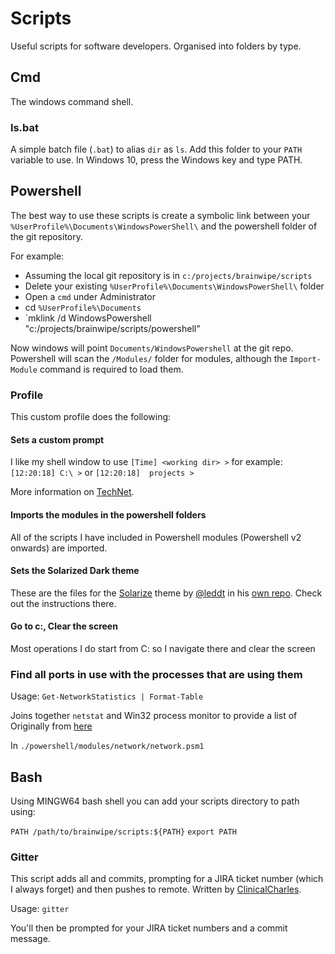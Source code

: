 # Scripts
Useful scripts for software developers. Organised into folders by type.

## Cmd
The windows command shell.

### ls.bat
A simple batch file (`.bat`) to alias `dir` as `ls`. Add this folder to your `PATH` variable to use. In Windows 10, press the Windows key and type PATH.

## Powershell
The best way to use these scripts is create a symbolic link between your `%UserProfile%\Documents\WindowsPowerShell\` and the powershell folder of the git repository.

For example:

- Assuming the local git repository is in `c:/projects/brainwipe/scripts`
- Delete your existing `%UserProfile%\Documents\WindowsPowerShell\` folder
- Open a `cmd` under Administrator
- cd `%UserProfile%\Documents`
- `mklink /d WindowsPowershell "c:/projects/brainwipe/scripts/powershell"

Now windows will point `Documents/WindowsPowershell` at the git repo. Powershell will scan the `/Modules/` folder for modules, although the `Import-Module` command is required to load them.

### Profile
This custom profile does the following:

#### Sets a custom prompt

I like my shell window to use `[Time] <working dir> >` for example: `[12:20:18] C:\ >` or `[12:20:18]  projects >`

More information on [TechNet](https://technet.microsoft.com/en-us/magazine/2008.10.windowspowershell.aspx).

#### Imports the modules in the powershell folders

All of the scripts I have included in Powershell modules (Powershell v2 onwards) are imported.

#### Sets the Solarized Dark theme

These are the files for the [Solarize](http://ethanschoonover.com/solarized) theme by [@leddt](https://github.com/leddt) in his [own repo](https://github.com/leddt/visualstudio-colors-solarized). Check out the instructions there.

#### Go to c:, Clear the screen

Most operations I do start from C: so I navigate there and clear the screen

### Find all ports in use with the processes that are using them

Usage: `Get-NetworkStatistics | Format-Table`

Joins together `netstat` and Win32 process monitor to provide a list of 
Originally from [here](http://poshcode.org/4129)

In `./powershell/modules/network/network.psm1`

## Bash
Using MINGW64 bash shell you can add your scripts directory to path using:

`PATH /path/to/brainwipe/scripts:${PATH}`
`export PATH`

### Gitter
This script adds all and commits, prompting for a JIRA ticket number (which I always forget) and then pushes to remote.
Written by [ClinicalCharles](https://github.com/ClinicalCharles).

Usage: `gitter`

You'll then be prompted for your JIRA ticket numbers and a commit message. 